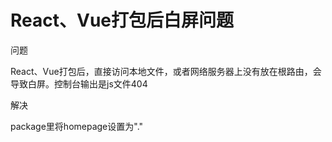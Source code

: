 # React、Vue打包后白屏问题

问题

React、Vue打包后，直接访问本地文件，或者网络服务器上没有放在根路由，会导致白屏。控制台输出是js文件404

解决

package里将homepage设置为"."